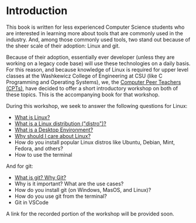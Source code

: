 # Introduction

This book is written for less experienced Computer Science students who are interested in learning more about tools that are commonly used in the industry. And, among those commonly used tools, two stand out because of the sheer scale of their adoption: Linux and git.

Because of their adoption, essentially ever developer (unless they are working on a legacy code base) will use these technologies on a daily basis. For this reason, and because knowledge of Linux is required for upper level classes at the Washkewicz College of Engineering at CSU (like C Programming and Operating Systems), we, the [Computer Peer Teachers (CPTs)](https://engineering.csuohio.edu/advising/computer-peer-teachers-cpts), have decided to offer a short introductory workshop on both of these topics. This is the accompanying book for that workshop.

During this workshop, we seek to answer the following questions for Linux:

- [What is Linux?](./ch1-linux.md)
- [What is a Linux distribution ("distro")?](./ch1-linux.md#what-is-a-linux-distribution)
- [What is a Desktop Environment?](./ch1-linux.md#what-is-a-desktop-environment)
- [Why should I care about Linux?](./ch1-linux.md#why-should-i-care-about-linux)
- How do you install popular Linux distros like Ubuntu, Debian, Mint, Fedora, and others?
- How to use the terminal

And for git:

- [What is git? Why Git?](./ch2-git.md)
- Why is it important? What are the use cases?
- How do you install git (on Windows, MasOS, and Linux)?
- How do you use git from the terminal?
- Git in VSCode

A link for the recorded portion of the workshop will be provided soon.


